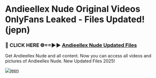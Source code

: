 # Andieellex Nude Original Videos 0nlyFans Leaked - Files Updated! (jepn)

<h3>🔴 CLICK HERE 🌐==►► <a href="https://tinyurl.com/5h6xmrr3" rel="nofollow">Andieellex Nude Updated Files</a></h3>

Get Andieellex Nude and all content. Now you can access all videos and pictures of Andieellex Nude. New Updated Files 2025!

[![jepn](https://i.imgur.com/KVD873Z.gif)](https://tinyurl.com/5h6xmrr3)
